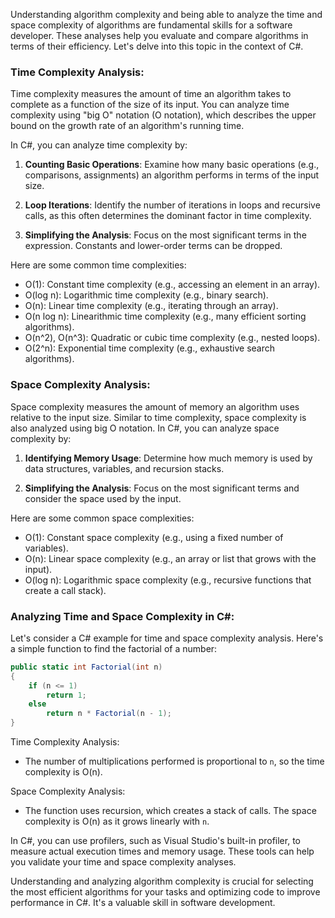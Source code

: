 Understanding algorithm complexity and being able to analyze the time and space complexity of algorithms are fundamental skills for a software developer. These analyses help you evaluate and compare algorithms in terms of their efficiency. Let's delve into this topic in the context of C#.

### Time Complexity Analysis:

Time complexity measures the amount of time an algorithm takes to complete as a function of the size of its input. You can analyze time complexity using "big O" notation (O notation), which describes the upper bound on the growth rate of an algorithm's running time.

In C#, you can analyze time complexity by:

1. **Counting Basic Operations**: Examine how many basic operations (e.g., comparisons, assignments) an algorithm performs in terms of the input size.

2. **Loop Iterations**: Identify the number of iterations in loops and recursive calls, as this often determines the dominant factor in time complexity.

3. **Simplifying the Analysis**: Focus on the most significant terms in the expression. Constants and lower-order terms can be dropped.

Here are some common time complexities:

- O(1): Constant time complexity (e.g., accessing an element in an array).
- O(log n): Logarithmic time complexity (e.g., binary search).
- O(n): Linear time complexity (e.g., iterating through an array).
- O(n log n): Linearithmic time complexity (e.g., many efficient sorting algorithms).
- O(n^2), O(n^3): Quadratic or cubic time complexity (e.g., nested loops).
- O(2^n): Exponential time complexity (e.g., exhaustive search algorithms).

### Space Complexity Analysis:

Space complexity measures the amount of memory an algorithm uses relative to the input size. Similar to time complexity, space complexity is also analyzed using big O notation. In C#, you can analyze space complexity by:

1. **Identifying Memory Usage**: Determine how much memory is used by data structures, variables, and recursion stacks.

2. **Simplifying the Analysis**: Focus on the most significant terms and consider the space used by the input.

Here are some common space complexities:

- O(1): Constant space complexity (e.g., using a fixed number of variables).
- O(n): Linear space complexity (e.g., an array or list that grows with the input).
- O(log n): Logarithmic space complexity (e.g., recursive functions that create a call stack).

### Analyzing Time and Space Complexity in C#:

Let's consider a C# example for time and space complexity analysis. Here's a simple function to find the factorial of a number:

```csharp
public static int Factorial(int n)
{
    if (n <= 1)
        return 1;
    else
        return n * Factorial(n - 1);
}
```

Time Complexity Analysis:
- The number of multiplications performed is proportional to `n`, so the time complexity is O(n).

Space Complexity Analysis:
- The function uses recursion, which creates a stack of calls. The space complexity is O(n) as it grows linearly with `n`.

In C#, you can use profilers, such as Visual Studio's built-in profiler, to measure actual execution times and memory usage. These tools can help you validate your time and space complexity analyses.

Understanding and analyzing algorithm complexity is crucial for selecting the most efficient algorithms for your tasks and optimizing code to improve performance in C#. It's a valuable skill in software development.
